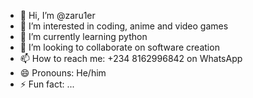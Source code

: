 - 👋 Hi, I’m @zaru1er
- 👀 I’m interested in coding, anime and video games 
- 🌱 I’m currently learning python 
- 💞️ I’m looking to collaborate on software creation 
- 📫 How to reach me: +234 8162996842 on WhatsApp 
- 😄 Pronouns: He/him
- ⚡ Fun fact: ...

<!---
zaru1er/zaru1er is a ✨ special ✨ repository because its `README.md` (this file) appears on your GitHub profile.
You can click the Preview link to take a look at your changes.
--->
